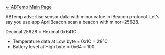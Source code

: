 [← ABTemp Main Page](ABTemp.md)

ABTemp advertise sensor data with minor value in iBeacon protocol. Let's
say you use app AprilBeacon scan a beacon with minor=25628.

Decimal 25628 = Heximal 0x641C

  - Temperature data at Low byte = 0x1C = 28℃
  - Battery level at High byte = 0x64 = 100
